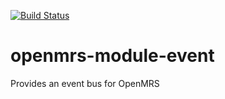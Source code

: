 [![Build Status](https://travis-ci.org/openmrs/openmrs-module-event.svg?branch=master)](https://travis-ci.org/openmrs/openmrs-module-event)

openmrs-module-event
====================

Provides an event bus for OpenMRS